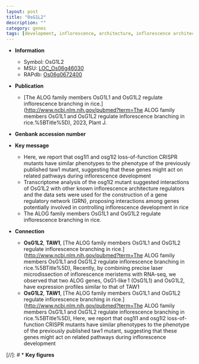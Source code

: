 ```yaml
---
layout: post
title: "OsG1L2"
description: ""
category: genes
tags: [development, inflorescence, architecture, inflorescence architecture, branching, inflorescence development]
---
```


* **Information**  
    + Symbol: OsG1L2  
    + MSU: [LOC_Os06g46030](http://rice.uga.edu/cgi-bin/ORF_infopage.cgi?orf=LOC_Os06g46030)  
    + RAPdb: [Os06g0672400](http://rapdb.dna.affrc.go.jp/viewer/gbrowse_details/irgsp1?name=Os06g0672400)  

* **Publication**  
    + [The ALOG family members OsG1L1 and OsG1L2 regulate inflorescence branching in rice.](http://www.ncbi.nlm.nih.gov/pubmed?term=The ALOG family members OsG1L1 and OsG1L2 regulate inflorescence branching in rice.%5BTitle%5D), 2023, Plant J.

* **Genbank accession number**  

* **Key message**  
    + Here, we report that osg1l1 and osg1l2 loss-of-function CRISPR mutants have similar phenotypes to the phenotype of the previously published taw1 mutant, suggesting that these genes might act on related pathways during inflorescence development
    + Transcriptome analysis of the osg1l2 mutant suggested interactions of OsG1L2 with other known inflorescence architecture regulators and the data sets were used for the construction of a gene regulatory network (GRN), proposing interactions among genes potentially involved in controlling inflorescence development in rice
    + The ALOG family members OsG1L1 and OsG1L2 regulate inflorescence branching in rice.

* **Connection**  
    + __OsG1L2__, __TAW1__, [The ALOG family members OsG1L1 and OsG1L2 regulate inflorescence branching in rice.](http://www.ncbi.nlm.nih.gov/pubmed?term=The ALOG family members OsG1L1 and OsG1L2 regulate inflorescence branching in rice.%5BTitle%5D),  Recently, by combining precise laser microdissection of inflorescence meristems with RNA-seq, we observed that two ALOG genes, OsG1-like 1 (OsG1L1) and OsG1L2, have expression profiles similar to that of TAW1
    + __OsG1L2__, __TAW1__, [The ALOG family members OsG1L1 and OsG1L2 regulate inflorescence branching in rice.](http://www.ncbi.nlm.nih.gov/pubmed?term=The ALOG family members OsG1L1 and OsG1L2 regulate inflorescence branching in rice.%5BTitle%5D),  Here, we report that osg1l1 and osg1l2 loss-of-function CRISPR mutants have similar phenotypes to the phenotype of the previously published taw1 mutant, suggesting that these genes might act on related pathways during inflorescence development

[//]: # * **Key figures**  


